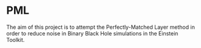 # PML

The aim of this project is to attempt the Perfectly-Matched Layer method in order to reduce noise in Binary Black Hole simulations in the Einstein Toolkit. 
